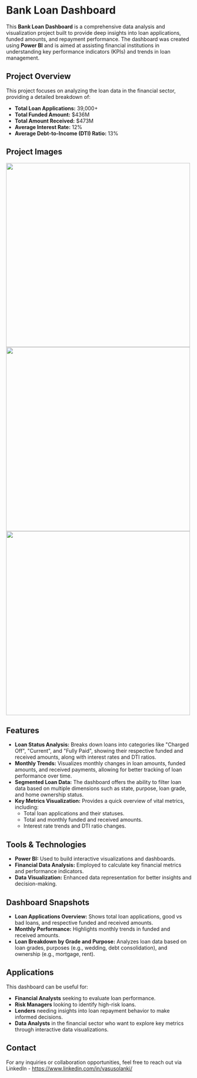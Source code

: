<!DOCTYPE html>
<html lang="en">
<head>
    <meta charset="UTF-8">
    <meta name="viewport" content="width=device-width, initial-scale=1.0">
</head>
<body>
    <h1>Bank Loan Dashboard</h1>
    <p>This <strong>Bank Loan Dashboard</strong> is a comprehensive data analysis and visualization project built to provide deep insights into loan applications, funded amounts, and repayment performance. The dashboard was created using <strong>Power BI</strong> and is aimed at assisting financial institutions in understanding key performance indicators (KPIs) and trends in loan management.</p>
    
<h2>Project Overview</h2>
    <p>This project focuses on analyzing the loan data in the financial sector, providing a detailed breakdown of:</p>
    <ul>
        <li><strong>Total Loan Applications:</strong> 39,000+</li>
        <li><strong>Total Funded Amount:</strong> $436M</li>
        <li><strong>Total Amount Received:</strong> $473M</li>
        <li><strong>Average Interest Rate:</strong> 12%</li>
        <li><strong>Average Debt-to-Income (DTI) Ratio:</strong> 13%</li>
    </ul>
    
<h2>Project Images</h2>
    <!-- Add Images from your 'image' folder -->
    <img src="IMAGE/bank file pdf_page-0001.png"  width="500">
    <img src="IMAGE/bank file pdf_page-0002.png"  width="500">
    <img src="IMAGE/bank file pdf_page-0003.png"  width="500">

<h2>Features</h2>
    <ul>
        <li><strong>Loan Status Analysis:</strong> Breaks down loans into categories like "Charged Off", "Current", and "Fully Paid", showing their respective funded and received amounts, along with interest rates and DTI ratios.</li>
        <li><strong>Monthly Trends:</strong> Visualizes monthly changes in loan amounts, funded amounts, and received payments, allowing for better tracking of loan performance over time.</li>
        <li><strong>Segmented Loan Data:</strong> The dashboard offers the ability to filter loan data based on multiple dimensions such as state, purpose, loan grade, and home ownership status.</li>
        <li><strong>Key Metrics Visualization:</strong> Provides a quick overview of vital metrics, including:
            <ul>
                <li>Total loan applications and their statuses.</li>
                <li>Total and monthly funded and received amounts.</li>
                <li>Interest rate trends and DTI ratio changes.</li>
            </ul>
        </li>
    </ul>

<h2>Tools & Technologies</h2>
    <ul>
        <li><strong>Power BI:</strong> Used to build interactive visualizations and dashboards.</li>
        <li><strong>Financial Data Analysis:</strong> Employed to calculate key financial metrics and performance indicators.</li>
        <li><strong>Data Visualization:</strong> Enhanced data representation for better insights and decision-making.</li>
    </ul>

<h2>Dashboard Snapshots</h2>
    <ul>
        <li><strong>Loan Applications Overview:</strong> Shows total loan applications, good vs bad loans, and respective funded and received amounts.</li>
        <li><strong>Monthly Performance:</strong> Highlights monthly trends in funded and received amounts.</li>
        <li><strong>Loan Breakdown by Grade and Purpose:</strong> Analyzes loan data based on loan grades, purposes (e.g., wedding, debt consolidation), and ownership (e.g., mortgage, rent).</li>
    </ul>

<h2>Applications</h2>
    <p>This dashboard can be useful for:</p>
    <ul>
        <li><strong>Financial Analysts</strong> seeking to evaluate loan performance.</li>
        <li><strong>Risk Managers</strong> looking to identify high-risk loans.</li>
        <li><strong>Lenders</strong> needing insights into loan repayment behavior to make informed decisions.</li>
        <li><strong>Data Analysts</strong> in the financial sector who want to explore key metrics through interactive data visualizations.</li>
    </ul>

<h2>Contact</h2>
    <p>For any inquiries or collaboration opportunities, feel free to reach out via LinkedIn - 
        <a href="https://www.linkedin.com/in/vasusolanki/" target="_blank">https://www.linkedin.com/in/vasusolanki/</a>
    </p>
</body>
</html>
